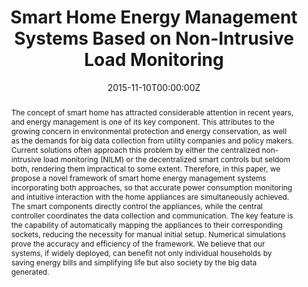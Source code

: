 ---
title: Smart Home Energy Management Systems Based on Non-Intrusive Load Monitoring
authors:
 - Wenjin (Jason) Li
 - "**Xiaoqi Tan**"
 - Danny H.K. Tsang
date: "2015-11-10T00:00:00Z"
# doi: ""

tags: 
  - Smart Grid
  
# Schedule page publish date (NOT publication's date).
#publishDate: "2019-11-10T00:00:00Z"

# Publication type.
# Legend: 0 = Uncategorized; 1 = Conference paper; 2 = Journal article;
# 3 = Preprint / Working Paper; 4 = Report; 5 = Book; 6 = Book section;
# 7 = Thesis; 8 = Patent
publication_types: ["1"]

# Publication name and optional abbreviated publication name.
publication: "2015 IEEE International Conference on Smart Grid Communications (SmartGridComm)"
publication_short: ""

abstract: The concept of smart home has attracted considerable attention in recent years, and energy management is one of its key component. This attributes to the growing concern in environmental protection and energy conservation, as well as the demands for big data collection from utility companies and policy makers. Current solutions often approach this problem by either the centralized non-intrusive load monitoring (NILM) or the decentralized smart controls but seldom both, rendering them impractical to some extent. Therefore, in this paper, we propose a novel framework of smart home energy management systems incorporating both approaches, so that accurate power consumption monitoring and intuitive interaction with the home appliances are simultaneously achieved. The smart components directly control the appliances, while the central controller coordinates the data collection and communication. The key feature is the capability of automatically mapping the appliances to their corresponding sockets, reducing the necessity for manual initial setup. Numerical simulations prove the accuracy and efficiency of the framework. We believe that our systems, if widely deployed, can benefit not only individual households by saving energy bills and simplifying life but also society by the big data generated.

# Summary. An optional shortened abstract.
# summary: This paper concerns the mechanism design for online resource allocation in a strategic setting. In this setting, a single supplier allocates capacity-limited resources to requests that arrive in a sequential and arbitrary manner. Each request is associated with an agent who may act selfishly to misreport the requirement and valuation of her request.

# tags:
# - Source Themes
featured: false

links:
 - icon: ieee
   icon_pack: ai
   name: "IEEE Xplore"
   url: "https://ieeexplore.ieee.org/document/7436413"
   
url_pdf: https://www.sigmetrics.org/mama/abstracts/Tan.pdf
url_code: ''
url_dataset: ''
url_poster: ''
url_project: ''
url_slides: ''
url_source: ''
url_video: ''

# Featured image
# To use, add an image named `featured.jpg/png` to your page's folder.
image:
  caption:
  focal_point: ""
  preview_only: true

# Associated Projects (optional).
#   Associate this publication with one or more of your projects.
#   Simply enter your project's folder or file name without extension.
#   E.g. `internal-project` references `content/project/internal-project/index.md`.
#   Otherwise, set `projects: []`.
# projects: []

# Slides (optional).
#   Associate this publication with Markdown slides.
#   Simply enter your slide deck's filename without extension.
#   E.g. `slides: "example"` references `content/slides/example/index.md`.
#   Otherwise, set `slides: ""`.
# slides: example
---